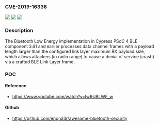 ### [CVE-2019-16336](https://cve.mitre.org/cgi-bin/cvename.cgi?name=CVE-2019-16336)
![](https://img.shields.io/static/v1?label=Product&message=n%2Fa&color=blue)
![](https://img.shields.io/static/v1?label=Version&message=n%2Fa&color=blue)
![](https://img.shields.io/static/v1?label=Vulnerability&message=n%2Fa&color=brighgreen)

### Description

The Bluetooth Low Energy implementation in Cypress PSoC 4 BLE component 3.61 and earlier processes data channel frames with a payload length larger than the configured link layer maximum RX payload size, which allows attackers (in radio range) to cause a denial of service (crash) via a crafted BLE Link Layer frame.

### POC

#### Reference
- https://www.youtube.com/watch?v=Iw8sIBLWE_w

#### Github
- https://github.com/engn33r/awesome-bluetooth-security


